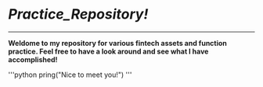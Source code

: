 # *Practice_Repository!*

---

**Weldome to my repository for various fintech assets and function practice. Feel free to have a look around and see what I have accomplished!**

'''python
pring("Nice to meet you!")
'''